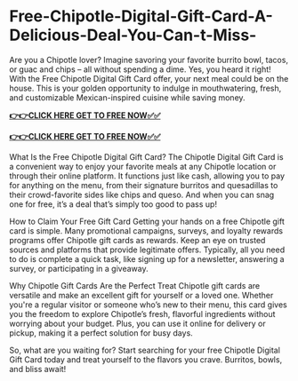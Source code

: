 # Free-Chipotle-Digital-Gift-Card-A-Delicious-Deal-You-Can-t-Miss-

Are you a Chipotle lover? Imagine savoring your favorite burrito bowl, tacos, or guac and chips – all without spending a dime. Yes, you heard it right! With the Free Chipotle Digital Gift Card offer, your next meal could be on the house. This is your golden opportunity to indulge in mouthwatering, fresh, and customizable Mexican-inspired cuisine while saving money.

[**👉👉CLICK HERE GET TO FREE NOW✅✅**](https://free-gift-card.raj-solution.com/958f890)

[**👉👉CLICK HERE GET TO FREE NOW✅✅**](https://free-gift-card.raj-solution.com/958f890)

What Is the Free Chipotle Digital Gift Card?
The Chipotle Digital Gift Card is a convenient way to enjoy your favorite meals at any Chipotle location or through their online platform. It functions just like cash, allowing you to pay for anything on the menu, from their signature burritos and quesadillas to their crowd-favorite sides like chips and queso. And when you can snag one for free, it’s a deal that’s simply too good to pass up!

How to Claim Your Free Gift Card
Getting your hands on a free Chipotle gift card is simple. Many promotional campaigns, surveys, and loyalty rewards programs offer Chipotle gift cards as rewards. Keep an eye on trusted sources and platforms that provide legitimate offers. Typically, all you need to do is complete a quick task, like signing up for a newsletter, answering a survey, or participating in a giveaway.

Why Chipotle Gift Cards Are the Perfect Treat
Chipotle gift cards are versatile and make an excellent gift for yourself or a loved one. Whether you're a regular visitor or someone who’s new to their menu, this card gives you the freedom to explore Chipotle’s fresh, flavorful ingredients without worrying about your budget. Plus, you can use it online for delivery or pickup, making it a perfect solution for busy days.

So, what are you waiting for? Start searching for your free Chipotle Digital Gift Card today and treat yourself to the flavors you crave. Burritos, bowls, and bliss await!
